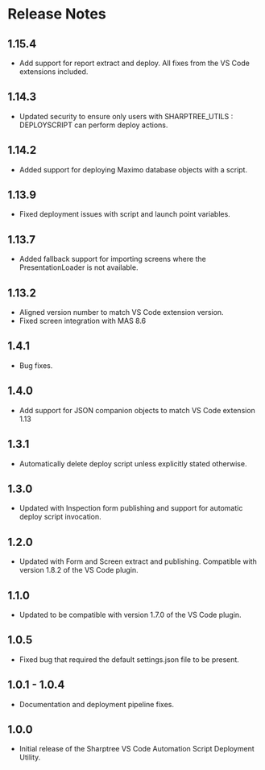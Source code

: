 # Release Notes
## 1.15.4
- Add support for report extract and deploy.  All fixes from the VS Code extensions included.
  
## 1.14.3
- Updated security to ensure only users with SHARPTREE_UTILS : DEPLOYSCRIPT can perform deploy actions.
  
## 1.14.2
- Added support for deploying Maximo database objects with a script.
  
## 1.13.9
- Fixed deployment issues with script and launch point variables.
  
## 1.13.7
- Added fallback support for importing screens where the PresentationLoader is not available.
  
## 1.13.2
- Aligned version number to match VS Code extension version.
- Fixed screen integration with MAS 8.6

## 1.4.1
- Bug fixes.

## 1.4.0
- Add support for JSON companion objects to match VS Code extension 1.13

## 1.3.1
- Automatically delete deploy script unless explicitly stated otherwise.

## 1.3.0
- Updated with Inspection form publishing and support for automatic deploy script invocation.

## 1.2.0
- Updated with Form and Screen extract and publishing. Compatible with version 1.8.2 of the VS Code plugin.

## 1.1.0
- Updated to be compatible with version 1.7.0 of the VS Code plugin.
  
## 1.0.5 
- Fixed bug that required the default settings.json file to be present.

## 1.0.1 - 1.0.4 
- Documentation and deployment pipeline fixes.

## 1.0.0
- Initial release of the Sharptree VS Code Automation Script Deployment Utility.